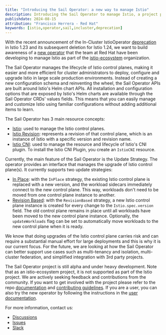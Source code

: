 ```yaml
---
title: "Introducing the Sail Operator: a new way to manage Istio"
description: Introducing the Sail Operator to manage Istio, a project part of the istio-ecosystem organization.
publishdate: 2024-08-15
attribution: "Francisco Herrera - Red Hat"
keywords: [istio,operator,sail,incluster,deprecation]
---
```


With the recent announcement of the In-Cluster IstioOperator [deprecation](https://github.com/istio/enhancements/issues/166) in Istio 1.23 and its subsequent deletion for Istio 1.24, we want to build awareness of a
[new operator](https://github.com/istio-ecosystem/sail-operator) that the team at Red Hat have  been developing to manage Istio as part of the [istio-ecosystem](https://github.com/istio-ecosystem) organization.

The Sail Operator manages the lifecycle of Istio control planes, making it easier and more efficient for cluster administrators to deploy, configure and upgrade Istio in large scale production environments. Instead of
creating a new configuration schema and reinventing the wheel, the Sail Operator APIs are built around Istio's Helm chart APIs. All installation and configuration options that are exposed by Istio's Helm charts are available
through the Sail Operator CRDs' values fields. This means that you can easily manage and customize Istio using familiar configurations without adding additional items to learn.

The Sail Operator has 3 main resource concepts:
* [Istio](https://github.com/istio-ecosystem/sail-operator/blob/main/docs/README.md#istio-resource): used to manage the Istio control planes.
* [Istio Revision](https://github.com/istio-ecosystem/sail-operator/blob/main/docs/README.md#istiorevision-resource): represents a revision of that control plane, which is an instance of Istio with a specific version and revision name.
* [Istio CNI](https://github.com/istio-ecosystem/sail-operator/blob/main/docs/README.md#istiocni-resource): used to manage the resource and lifecycle of Istio's CNI plugin. To install the Istio CNI Plugin, you create an `IstioCNI` resource.

Currently, the main feature of the Sail Operator is the Update Strategy. The operator provides an interface that manages the upgrade of Istio control plane(s).  It currently supports two update strategies:
* [In Place](https://github.com/istio-ecosystem/sail-operator/blob/main/docs/README.md#inplace): with the `InPlace` strategy, the existing Istio control plane is replaced with a new version, and the workload sidecars
  immediately connect to the new control plane. This way, workloads don't need to be moved from one control plane instance to another.
* [Revision Based](https://github.com/istio-ecosystem/sail-operator/blob/main/docs/README.md#revisionbased): with the `RevisionBased` strategy, a new Istio control plane instance is created for every change to the 
  `Istio.spec.version` field. The old control plane remains in place until all workloads have been moved to the new control plane instance. Optionally, the `updateWorkloads` flag can be set to automatically move
  workloads to the new control plane when it is ready.

We know that doing upgrades of the Istio control plane carries risk and can require a substantial manual effort for large deployments and this is why it is our current focus. For the future, we are looking at how the
Sail Operator can better support use cases such as multi-tenancy and isolation, multi-cluster federation, and simplified integration with 3rd party projects.

The Sail Operator project is still alpha and under heavy development. Note that as an istio-ecosystem project, it is not supported as part of the Istio project. We are actively seeking feedback and contributions from the
community. If you want to get involved with the project please refer to the repo [documentation](https://github.com/istio-ecosystem/sail-operator/blob/main/README.md) and [contributing guidelines](https://github.com/istio-ecosystem/sail-operator/blob/main/CONTRIBUTING.md). If you are a
user, you can also try the new operator by following the instructions in the
[user documentation](https://github.com/istio-ecosystem/sail-operator/blob/main/docs/README.md).

For more information, contact us:

* [Discussions](https://github.com/istio-ecosystem/sail-operator/discussions)
* [Issues](https://github.com/istio-ecosystem/sail-operator/issues)
* [Slack](https://istio.slack.com/archives/C06SE9XCK3Q)
